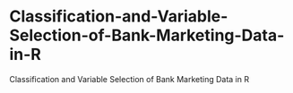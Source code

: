 # Classification-and-Variable-Selection-of-Bank-Marketing-Data-in-R
Classification and Variable Selection of Bank Marketing Data in R
